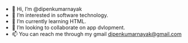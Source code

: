 - 👋 Hi, I’m @dipenkumarnayak
- 👀 I’m interested in software technology.
- 🌱 I’m currently learning HTML.
- 💞️ I’m looking to collaborate on app dvlopment.
- 📫 You can reach me through my gmail dipenkumarnayak@gmail.com

<!---
dipenkumarnayak/dipenkumarnayak is a ✨ special ✨ repository because its `README.md` (this file) appears on your GitHub profile.
You can click the Preview link to take a look at your changes.
--->
